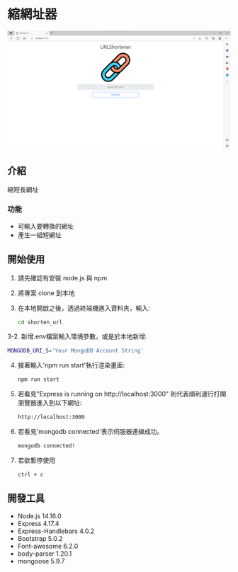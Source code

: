 # 縮網址器

![Index page about Restaurant List](./public/images/shorten-url.png)

## 介紹

縮短長網址

### 功能

- 可輸入要轉換的網址
- 產生一組短網址

## 開始使用

1. 請先確認有安裝 node.js 與 npm
2. 將專案 clone 到本地
3. 在本地開啟之後，透過終端機進入資料夾，輸入:

   ```bash
   cd shorten_url
   ```
3-2. 新增.env檔案輸入環境參數，或是於本地新增:

   ```bash
   MONGODB_URI_S='Your MongoDB Account String'
   ```

4. 接著輸入'npm run start'執行渲染畫面:

   ```bash
   npm run start
   ```

5. 若看見"Express is running on http://localhost:3000"
   則代表順利運行打開瀏覽器進入到以下網址:

   ```bash
   http://localhost:3000
   ```

6. 若看見'mongodb connected'表示伺服器連線成功。
   
   ```bash
   mongodb connected!
   ```

7. 若欲暫停使用

   ```bash
   ctrl + c
   ```

## 開發工具

- Node.js 14.16.0
- Express 4.17.4
- Express-Handlebars 4.0.2
- Bootstrap 5.0.2
- Font-awesome 6.2.0
- body-parser 1.20.1
- mongoose 5.9.7


